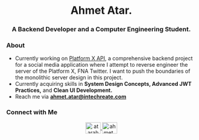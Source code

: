 <h1 align="center">Ahmet Atar.</h1>
<h3 align="center">A Backend Developer and a Computer Engineering Student.</h3>

### About
- Currently working on [Platform X API](https://github.com/CAPELLAX02/X-API), a comprehensive backend project for a social media application where I attempt to reverse engineer the server of the Platform X, FNA Twitter. I want to push the boundaries of the monolithic server design in this project.
- Currently acquiring skills in **System Design Concepts, Advanced JWT Practices,** and **Clean UI Development.**  
- Reach me via **ahmet.atar@intechreate.com**  

### Connect with Me
<p align="center">
  <a href="https://www.linkedin.com/in/atarahmet/" target="blank">
    <img align="center" src="https://raw.githubusercontent.com/rahuldkjain/github-profile-readme-generator/master/src/images/icons/Social/linked-in-alt.svg" alt="atarahmet" height="30" width="40" />
  </a>
  <a href="https://instagram.com/ahmet_atar02" target="blank">
    <img align="center" src="https://raw.githubusercontent.com/rahuldkjain/github-profile-readme-generator/master/src/images/icons/Social/instagram.svg" alt="ahmet_atar02" height="30" width="40" />
  </a>
</p>
